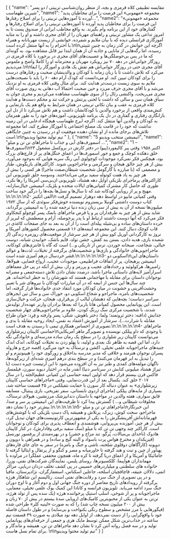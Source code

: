 [
  {
    "name": "مقایسه تطبیقی کلاه قرمزی و بچه، از منظر روان‌شناسی تربیتی / دو پسر شیرین طهماسب",
    "name1": "مجموعه «مهمونی» این فرصت را برای مخاطبان پدید آورده تا آموزه‌هایی تربیتی را برای اصلاح رفتارها…",
    "name2": "مجموعه «مهمونی» این فرصت را برای مخاطبان پدید آورده تا آموزه‌هایی تربیتی را برای اصلاح رفتارها و گفتارهای خود از این برنامه وام بگیرند. به واقع مخاطب ایرانی از صندوق پست تا به امروز تداعی یک مشاور تربیتی و راهنمای مهربان را از آقای مجری داشته و او را به مثابه آموزگاری فرانسلی دیده که با بیان ملایم و شمرده، خوانشی از زیست مهربانانه و همراه با احترام را به آنها منتقل کرده است.\n\nاگرچه این خوانش در گذر زمان به چنین تثبیتی رسیده، اما رگه‌هایی از مانایی و جاذبه آن از همان ابتدا نیز قابل مشاهده بود. به گونه‌ای که ما در پس بی‌حوصلگی‌ها و عصبیت‌های آقای مجری در برخورد با کلاه قرمزی در روزگار جوانی‌اش در دهه ۷۰ نیز رویکرد مهربان و محترمانه او را کاملا واضح و ملموس می‌دیدیم.\n\nآقای مجری حتی در روزگار جوانی‌اش هم نقش یک هادی و آموزگار را ایفا می‌کرد که تلاش داشت تا با زبان زمانه با کودکان و والدینشان صحبت و رفتارهای درست را برای کودکان تبیین کند. او می‌دانست که کودک آرام دهه ۶۰ را باید با نصیحت‌هایی ملایم به سوی زیست درست‌تر هدایت کند. برای مثال وقتی کلاه قرمزی به او نزدیک می‌شد و با آقای مجری حرف می‌زد و حین صحبت احتمالا آب دهانی به روی صورت آقای مجری می‌ریخت، واکنشی رئال را از سوی طهماسب مشاهده می‌کردیم و مجری جوان به سیاق همان سن و سالی که داشت با لحنی پرتنش و حرکت تند و محکم دست‌ها و هدایت کلاه قرمزی به عقب و بیان نکاتی تربیتی در همان شرایط به واقع هم یک بازنمایی و کنش‌مندی واقعی از برخورد والدین با کودکانشان داشت و هم تلاش می‌کرد تا از دل این بازانگاری رفتاری و گفتاری در دل یک برنامه تلویزیونی، آموزه‌های خود را به طور همزمان به کودکان و والدین آنها منتقل کند. اگرچه ایرج طهماسب هیچگاه ادعایی در این زمینه نداشت که خود را در قامت یک مصلح اجتماعی یا آموزگار مطرح کند، اما مجموعه تلاش‌های برجای مانده از او نشان دهنده موفقیت او در رسیدن به چنین جایگاهی است.\n\nتیم تولید محتوا ویدینو "
  },
  {
    "name": "5 انیمیشن منتخب ویدینو",
    "name1": "اسمورف‌های آبی و جذاب تا ماجراهای تن تن و میلو …",
    "name2": "1 – اسمورف‌ها\n۲۳ اکتبر ۱۹۵۸ وقتی پیر کالیفورد(پیو) در دفتر کارش در بروکسل مشغول خلق دهکده کوچک و جمع و جور اسمورف‌ها در اعماق جنگل‌های پر از قارچ‌های بزرگ بود، هیچکس فکر نمی‌کرد موجودات کوچولوی آبی رنگ سربه هوایی که به‌وجود می‌آورد، بیش از هر چیز خالق هیجان و سرگرمی و ماجراجویی شوند. کاراکترهای بازیگوش، طناز و مصممی که (با مبارزه با گارگومل شخصیت شیطان‌صفت ماجرا) هر کسی را بیش از هر چیز به یاد هفت کوتولهِ سفید برفی می‌انداختند. وسوسه خلق تلویزیونی این کاراکترهای پرماجرای بلژیکی اوایل دهه هشتاد، تلویزیونی ان‌بی‌سی آمریکا را رها نکرد، طوری که حاصل کار مشترک کمپانی‌های ایالات متحده و بلژیک، انیمیشن خیال‌سازانه، مهیج و پر از رویایی کودکانه شد که تا سال‌ها و نسل‌ها بچه‌ها را درگیر خود ساخت.  \n.\n.\n.\n2- الفی اتکینز\n وقتی کمپانی مایپو در اواسط دهه دوهزار تصمیم گرفت کتاب دوست داشتنی گونیلا بریستروم نویسنده خوش‌فکر سوئدی که از سال ۱۹۷۲ میلیون‌ها نسخه از آن به بیش از سی زبان زنده دنیا ترجمه شده را به انیمیشن برگرداند، شاید بیش از هر چیز به طرفداران پر و پا قرص ماجراهای بانمک پسر کوچولو کنجکاوی فکر می‌کرد که آنها دوست داشتند ارتباط او با پدر پرحوصله، آرام و منعطفش که لبریز از خرده داستان‌های ساده و بی‌شیله پیله‌ای است را از آن به بعد به جای صفحات کاغذی در قاب کوچک دنبال کنند. این مجموعه انیمه‌های ۱۶ قسمتی محصول کشورهای آمریکا و نروژ به کارگردانی آوریل کوو بیش از هر چیز سرشار از موقعیت‌های روزمره زندگی (از شعبده بازی، هدیه دادن، بستن بند کفش، جشن تولد، قایم باشک، خوابیدن شبانه، دوست خیالی، شجاعت، صبحانه خوردن، ترس از تاریکی و…) است که گاه با فانتزی‌های کودکانه، ماجراجویی‌های خانوادگی و بازی‌ها و شخصیت‌های برگرفته از تخیلات، لذت‌ها و عوالم قشر خردسال درهم آمیزی شده است.\n.\n.\n.\n.\n3- اسکوبی دو\nداستان‌های این انیمیشن پرهیجان، پر از اتفاقات فراطبیعی، موجودات عجیب، ارواح فضایی، هیولاها، زامبی‌ها، هرکولوئید و رخدادهای عجیب و پررمز و راز، بیش از آنکه در پی حل معماهای اسرارآمیز لایه‌های داستانی ماجرا باشد، درصدد نشان دادن تلاش دسته‌جمعی و مصرانه نوجوانان داستان برای مقابله با مهاجمانی هستند که شهرشان را به خطر انداخته‌اند. هر چند سال‌ها این جنس از انیمه که در آن مبارزات کودکان با نیروهای شر با تعبیر وحشت‌آفرینی و خشونت در میان کودکان مورد انتقاد جدی خانواده‌ها قرار گرفته، اما شخصیت‌های بامزه، ماجراجو و شجاع اسکوبی دو، خوراک سن و سال تین ایجرهای سراسر دنیاست؛ بچه‌هایی که ذهنشان لبالب از بی‌قراری، هیجان، حرکت و خیال‌سازی است.‌ این پویانمایی محصول کمپانی هانا باربرا که بعدها برادران وارنر عهده‌دار تولیدش شدند، با شخصیت مرکزی سگ زرنگِ کودن، علاوه بر ماجراجویی‌های چهار شخصیت جذابش (دافنه: دخترِ ثروتمند؛ ولما: دختر باهوش، شگی: پسر وارفته و فِرِد: جوان طراح مقابله با شرارت…)، سرشار از آموزش اعتماد به نفس، ایجاد روحیه مقابله با بدی و تصویری از احساس همکاریِ تیمی تا رسیدن به هدف است.\n.\n.\n.\n.\n4- ماجراهای حماسی کاپیتان زیرشلواری\nبا وجودی که داو پیلکی نویسنده و تصویرگر ماهر آمریکایی می‌توانست کاپیتان زیر شلواری را در سطح یک رمان ساده مدرسه‌ای و خانوادگی نگه دارد، اما این قصه به ظاهر تک بعدی و اولیه، با پهلو زدن به تخیلات کودکانه، اندک اندک جنبه‌های ماجراجویانه علمی تخیلی، اکشن و ترسناک به خود می‌گیرد (قصه جرج و هارولد پسران نوجوان هنرمند و خلاقی که مدیر مدرسه بداخلاق و زورگوی خود را هیپنوتیزم و او را تبدیل به ابر قهرمان می‌کنند) و در سطح بندی درهم آمیزی شده‌ای از زیرگونه‌ها، ناگهان مولفه‌های کمدی و طنز نیز به آن افزوده می‌شود  تا این آرتیست چیره دست (با تیراژ هشتاد میلیونی کتابش در سرتاسر دنیا) آنقدر مایه در اختیار دیوید سورن، فیلمساز فاکس قرن بیستم قرار دهد که اولین انیمه حماسی این کمپانی عظیم‌الجثه را در سال ۲۰۱۷ خلق کند. یکسال بعد از این قدرت‌نمایی، وقتی «ماجراهای حماسی کاپیتان زیرشلواری» به عنوان دنباله کار سورن با حمایت نتفیلکس در ۴۵ قسمت ساخته شد، بسیاری از مایه‌های پیلکی (ماجرای اردوی تابستانی، سفر تفریحی، بازی پینتبال، مسابقه قایق سواری، هفته والدین در مواجهه با داستان دندانپزشک مرزنشین، هیولای ترسناک، مخلوقات شیطانی و… ) گسترش  پیدا کرد تا ظرفیت‌های این انیمیشن پر سر و صدا، بیش‌تر خود را نشان دهد.\n.\n.\n.\n.\n5- ماجراهای تن تن و میلو\nاین خبرنگار ماجراجو، سخت کوش، زیرک، پرتلاش و همیشه پاک دستِ بلژیکی که با کوشش‌های قهرمانانه‌اش آفرینشگرش را به یکی از مشهورترین کارتونیست‌های جهان تبدیل کرد، بیش از هر چیز، آموزنده بی‌پروایی، هوشمندی و انعطاف پذیری برای کودکان و نوجوانان است. کاراکتر چند وجهی تن تن که با میلو (سگ سفید برفی وفادارش)، در کنار کاپیتان هادوک (ناخدای بی‌مبالات، پُرگو، تند مزاج و خشن) و در بهره‌مندی از پرفسور تورنسل (فیزیکدان و مخترع هواس پرت باسواد و البته گیج و ساده) و در همراهی با دوپون و دوپونه (کارآگاهان دوقلوی شلخته، ناشی و خنگ و بامزه) در سفر به جای جای قاره‌های پهناور از چین و تبت و هند گرفته تا خاورمیانه و مصر و کنگو و از پرتقال و ایتالیا گرفته تا جامائیکا و آمریکا و از اعماق دریا گرفته تا کره ماه، همچون محققی عملگرا در مراوده با مهمانداران هواپیما، کلکسیونرها، روسای پلیس، نمایندگان شرکت‌های نفتی، وزرا، خانواده های سلطنتی و میلیاردرهای خسیس در پی کشف تخلف دزدان دریایی، مراکز اتمی، دلالان عتیقه، قاچاقچیان اسلحه، جاعلین اسکناس، استعمارگران، نژادپرستان، مافیا و در پی تصویری از جنگ سرد و رقابت‌های نفتی است. رئالیسمِ این شاهکار هرژه برگرفته از رویدادهای تاریخ معاصر از دوره جنگ جهانی اول و دوم آغاز و تا اوج دوران جنگ سرد ادامه می‌یابد. تلویزیون فرانسه و کانادا این کمیک بوک علمی تخیلی، معمایی، ماجراجویانه و پر از شوخی، اسلپ استیکِ پرخواننده هرژه (یک سده پس از تولد هرژه، تن‌تن به عنوان یکی از محبوبترین کامیک‌های اروپایی سدهٔ بیستم در بیش از ۷۰ زبان و بیش از ۲۰۰ میلیون نسخه چاپ شد) را که به صورت «لینیه کلر» طراحی شده (فیگورهایی با مرز مشخص و سطوح رنگی یکنواخت و بی‌سایه) و در طول داستان فاصله خود با واقع‌گرایی را از دست نمی‌دهد، از اوایل دهه نود میلادی به صورت ۳۹ قسمت نیم ساعته در جذاب‌ترین شکل ممکن توسط مایک هری و جمعی از حرفه‌ای‌های پویانمایی تولید و در سه فصل روانه آنتن کرد تا نشان دهد ماجراهای تن تن، همیشه و ماندگار و برای تمام نسل هاست.  \n\nتیم تولید محتوا ویدینو"
  }
]
